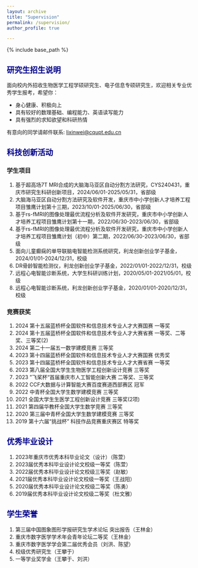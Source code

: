 ```yaml
---
layout: archive
title: "Supervision"
permalink: /supervision/
author_profile: true

---
```


{% include base_path %}

## <font color=DarkBlue>研究生招生说明</font>

面向校内外招收生物医学工程学硕研究生、电子信息专硕研究生，欢迎相关专业优秀学生报考，希望你：

- 身心健康、积极向上
- 具有较好的数理基础、编程能力、英语读写能力
- 具有强烈的求知欲望和科研热情

有意向的同学请邮件联系: lixinwei@cqupt.edu.cn

## <font color=DarkBlue>科技创新活动</font>

### 学生项目

1. 基于超高场7T MRI合成的大脑海马亚区自动分割方法研究，CYS240431，重庆市研究生科研创新项目，2024/06/01-2025/05/31，省部级
2. 大脑海马亚区自动分割方法研究及软件开发，重庆市中小学创新人才培养工程项目雏鹰计划第十三期，2023/10/01-2025/06/30，省部级
3. 基于rs-fMRI的图像处理最优流程分析及软件开发研究，重庆市中小学创新人才培养工程项目雏鹰计划第十一期，2022/06/30-2023/06/30，省部级
4. 基于rs-fMRI的图像处理最优流程分析及软件开发研究，重庆市中小学创新人才培养工程项目雏鹰计划（初中）第二期，2022/06/30-2023/06/30，省部级
5. 面向儿童癫痫的单导联脑电智能检测系统研究，利龙创新创业学子基金，2024/01/01-2024/12/31，校级
6. DR骨龄智能检测仪，利龙创新创业学子基金，2022/01/01-2022/12/31，校级
7. 远程心电智能诊断系统，大学生科研训练计划，2020/05/01-2021/05/01，校级
8. 远程心电智能诊断系统，利龙创新创业学子基金，2020/01/01-2020/12/31，校级

### 竞赛获奖

1. 2024 第十五届蓝桥杯全国软件和信息技术专业人才大赛国赛 一等奖
2. 2024 第十五届蓝桥杯全国软件和信息技术专业人才大赛省赛 一等奖、二等奖、三等奖(2)
3. 2024 第二十一届五一数学建模竞赛 三等奖
4. 2023 第十四届蓝桥杯全国软件和信息技术专业人才大赛国赛 优秀奖
5. 2023 第十四届蓝桥杯全国软件和信息技术专业人才大赛省赛 一等奖
6. 2023 第八届全国大学生生物医学工程创新设计竞赛 三等奖
7. 2023  ”飞桨杯“首届重庆市人工智能创新大赛 二等奖、三等奖
8. 2022 CCF大数据与计算智能大赛百度赛道西部赛区 冠军
9. 2022 中青杯全国大学生数学建模竞赛 三等奖
10. 2021 全国大学生生医学工程创新设计竞赛 三等奖(2项)
11. 2021 第四届华教杯全国大学生数学竞赛 三等奖
12. 2020 第三届中青杯全国大学生数学建模竞赛 三等奖
13. 2019 第十六届“挑战杯” 科技作品竞赛重庆赛区 特等奖

## <font color=DarkBlue>优秀毕业设计</font>

1. 2023年重庆市优秀本科毕业论文（设计）（陈萱）
2. 2023届优秀本科毕业设计论文校级一等奖（陈萱）
3. 2022届优秀本科毕业设计论文校级三等奖（赵敏）
4. 2021届优秀本科毕业设计论文校级一等奖（王战阳）
5. 2020届优秀本科毕业设计论文校级二等奖（陈勇）
6. 2019届优秀本科毕业设计论文校级二等奖（杜文雅）

## <font color=DarkBlue>学生荣誉</font>

1. 第三届中国图象图形学报研究生学术论坛 突出报告（王林金）
2. 重庆市数字医学学术年会青年论坛二等奖（王林金）
3. 重庆市数字医学学会第二届优秀会员（刘洪、陈望）
4. 校级优秀研究生（王攀于）
5. 一等学业奖学金（王攀于、刘洪）

